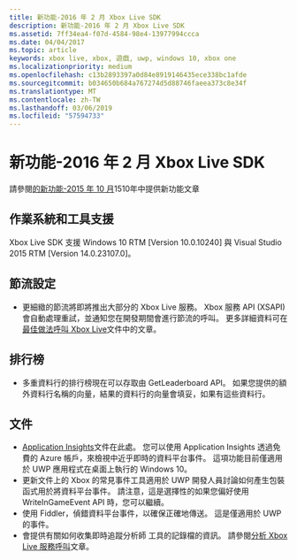 ```yaml
---
title: 新功能-2016 年 2 月 Xbox Live SDK
description: 新功能-2016 年 2 月 Xbox Live SDK
ms.assetid: 7ff34ea4-f07d-4584-98e4-13977994ccca
ms.date: 04/04/2017
ms.topic: article
keywords: xbox live, xbox, 遊戲, uwp, windows 10, xbox one
ms.localizationpriority: medium
ms.openlocfilehash: c13b2893397a0d84e8919146435ece338bc1afde
ms.sourcegitcommit: b034650b684a767274d5d88746faeea373c8e34f
ms.translationtype: MT
ms.contentlocale: zh-TW
ms.lasthandoff: 03/06/2019
ms.locfileid: "57594733"
---
```

# <a name="whats-new-for-the-xbox-live-sdk---february-2016"></a>新功能-2016 年 2 月 Xbox Live SDK

請參閱[的新功能-2015 年 10 月](1510-whats-new.md)1510年中提供新功能文章

## <a name="os-and-tool-support"></a>作業系統和工具支援
Xbox Live SDK 支援 Windows 10 RTM [Version 10.0.10240] 與 Visual Studio 2015 RTM [Version 14.0.23107.0]。

## <a name="throttling"></a>節流設定
- 更細緻的節流將即將推出大部分的 Xbox Live 服務。  Xbox 服務 API (XSAPI) 會自動處理重試，並通知您在開發期間會進行節流的呼叫。  更多詳細資料可在[最佳做法呼叫 Xbox Live](../using-xbox-live/best-practices/best-practices-for-calling-xbox-live.md)文件中的文章。

## <a name="leaderboards"></a>排行榜
- 多重資料行的排行榜現在可以存取由 GetLeaderboard API。 如果您提供的額外資料行名稱的向量，結果的資料行的向量會填妥，如果有這些資料行。

## <a name="documentation"></a>文件
- [Application Insights](https://developer.microsoft.com/en-us/games/xbox/docs/xboxlive/xbox-live-partners/event-driven-data-platform/application-insights)文件在此處。  您可以使用 Application Insights 透過免費的 Azure 帳戶，來檢視中近乎即時的資料平台事件。  這項功能目前僅適用於 UWP 應用程式在桌面上執行的 Windows 10。
- 更新文件上的 Xbox 的常見事件工具適用於 UWP 開發人員討論如何產生包裝函式用於將資料平台事件。  請注意，這是選擇性的如果您偏好使用 WriteInGameEvent API 時，您可以繼續。
- 使用 Fiddler，偵錯資料平台事件，以確保正確地傳送。  這是僅適用於 UWP 的事件。
- 會提供有關如何收集即時追蹤分析師 工具的記錄檔的資訊。  請參閱[分析 Xbox Live 服務呼叫](../tools/analyze-service-calls.md)文章。
